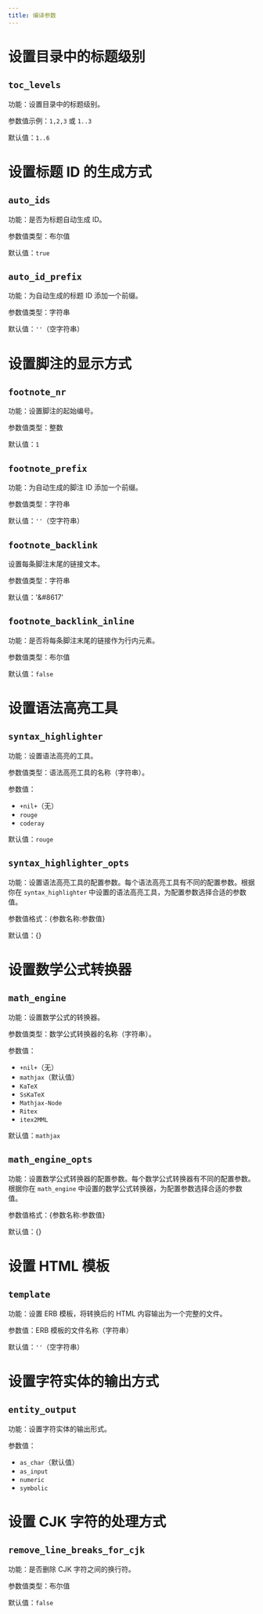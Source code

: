 ```yaml
---
title: 编译参数
---
```


# 设置目录中的标题级别

## `toc_levels`

功能：设置目录中的标题级别。

参数值示例：`1,2,3` 或 `1..3`

默认值：`1..6`

# 设置标题 ID 的生成方式

## `auto_ids`

功能：是否为标题自动生成 ID。

参数值类型：布尔值

默认值：`true`

## `auto_id_prefix`

功能：为自动生成的标题 ID 添加一个前缀。

参数值类型：字符串

默认值：`''`（空字符串）

# 设置脚注的显示方式

## `footnote_nr`

功能：设置脚注的起始编号。

参数值类型：整数

默认值：`1`

## `footnote_prefix`

功能：为自动生成的脚注 ID 添加一个前缀。

参数值类型：字符串

默认值：`''`（空字符串）

## `footnote_backlink`

设置每条脚注末尾的链接文本。

参数值类型：字符串

默认值：'&#8617'

## `footnote_backlink_inline`

功能：是否将每条脚注末尾的链接作为行内元素。

参数值类型：布尔值

默认值：`false`

# 设置语法高亮工具

## `syntax_highlighter`

功能：设置语法高亮的工具。

参数值类型：语法高亮工具的名称（字符串）。

参数值：
- `+nil+`（无）
- `rouge`
- `coderay`

默认值：`rouge`

## `syntax_highlighter_opts`

功能：设置语法高亮工具的配置参数。每个语法高亮工具有不同的配置参数。根据你在 `syntax_highlighter` 中设置的语法高亮工具，为配置参数选择合适的参数值。

参数值格式：{参数名称:参数值}

默认值：{}

# 设置数学公式转换器

## `math_engine`

功能：设置数学公式的转换器。

参数值类型：数学公式转换器的名称（字符串）。

参数值：
- `+nil+`（无）
- `mathjax`（默认值）
- `KaTeX`
- `SsKaTeX`
- `Mathjax-Node`
- `Ritex`
- `itex2MML`

默认值：`mathjax`

## `math_engine_opts`

功能：设置数学公式转换器的配置参数。每个数学公式转换器有不同的配置参数。根据你在 `math_engine` 中设置的数学公式转换器，为配置参数选择合适的参数值。

参数值格式：{参数名称:参数值}

默认值：{}

# 设置 HTML 模板

## `template`

功能：设置 ERB 模板，将转换后的 HTML 内容输出为一个完整的文件。

参数值：ERB 模板的文件名称（字符串）

默认值：`''`（空字符串）

# 设置字符实体的输出方式

## `entity_output`

功能：设置字符实体的输出形式。

参数值：
- `as_char`（默认值）
- `as_input`
- `numeric`
- `symbolic`

# 设置 CJK 字符的处理方式

## `remove_line_breaks_for_cjk`

功能：是否删除 CJK 字符之间的换行符。

参数值类型：布尔值

默认值：`false`


